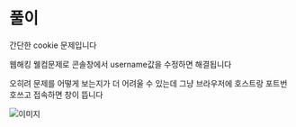 # 풀이

간단한 cookie 문제입니다

웹해킹 웰컴문제로 콘솔창에서 username값을 수정하면 해결됩니다

오히려 문제를 어떻게 보는지가 더 어려울 수 있는데 그냥 브라우저에 호스트랑 포트번호쓰고 접속하면 창이 뜹니다

![이미지](https://github.com/Bue-von-hon/DreamHack/blob/master/Wargame/cookie/image/cookie20200527pm0746.png?raw=true)
